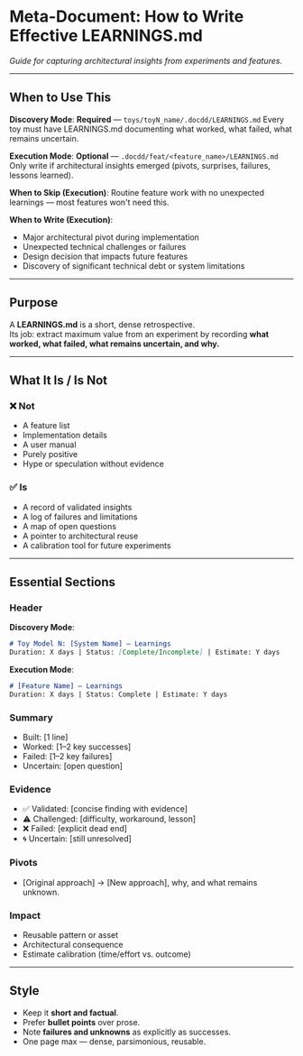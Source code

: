 # Meta-Document: How to Write Effective LEARNINGS.md

_Guide for capturing architectural insights from experiments and features._

---

## When to Use This

**Discovery Mode**: **Required** — `toys/toyN_name/.docdd/LEARNINGS.md`
Every toy must have LEARNINGS.md documenting what worked, what failed, what remains uncertain.

**Execution Mode**: **Optional** — `.docdd/feat/<feature_name>/LEARNINGS.md`
Only write if architectural insights emerged (pivots, surprises, failures, lessons learned).

**When to Skip (Execution)**: Routine feature work with no unexpected learnings — most features won't need this.

**When to Write (Execution)**:
- Major architectural pivot during implementation
- Unexpected technical challenges or failures
- Design decision that impacts future features
- Discovery of significant technical debt or system limitations

---

## Purpose

A **LEARNINGS.md** is a short, dense retrospective.  
Its job: extract maximum value from an experiment by recording **what worked, what failed, what remains uncertain, and why.**

---

## What It Is / Is Not

### ❌ Not
- A feature list  
- Implementation details  
- A user manual  
- Purely positive  
- Hype or speculation without evidence  

### ✅ Is
- A record of validated insights  
- A log of failures and limitations  
- A map of open questions  
- A pointer to architectural reuse  
- A calibration tool for future experiments  

---

## Essential Sections

### Header

**Discovery Mode**:
```markdown
# Toy Model N: [System Name] – Learnings
Duration: X days | Status: [Complete/Incomplete] | Estimate: Y days
```

**Execution Mode**:
```markdown
# [Feature Name] – Learnings
Duration: X days | Status: Complete | Estimate: Y days
```

### Summary
- Built: [1 line]  
- Worked: [1–2 key successes]  
- Failed: [1–2 key failures]  
- Uncertain: [open question]

### Evidence
- ✅ Validated: [concise finding with evidence]  
- ⚠️ Challenged: [difficulty, workaround, lesson]  
- ❌ Failed: [explicit dead end]  
- 🌀 Uncertain: [still unresolved]

### Pivots
- [Original approach] → [New approach], why, and what remains unknown.

### Impact
- Reusable pattern or asset  
- Architectural consequence  
- Estimate calibration (time/effort vs. outcome)

---

## Style

- Keep it **short and factual**.  
- Prefer **bullet points** over prose.  
- Note **failures and unknowns** as explicitly as successes.  
- One page max — dense, parsimonious, reusable.  